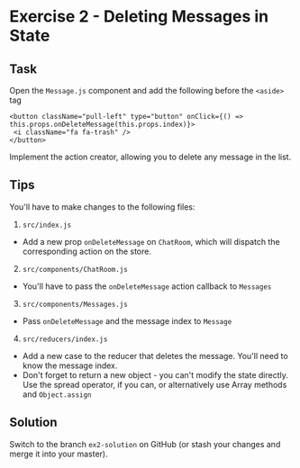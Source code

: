 # Exercise 2 - Deleting Messages in State

## Task

Open the `Message.js` component and add the following before the `<aside>` tag
 
```
<button className="pull-left" type="button" onClick={() => this.props.onDeleteMessage(this.props.index)}>
 <i className="fa fa-trash" />
</button>
```

Implement the action creator, allowing you to delete any message in the list. 

## Tips

You'll have to make changes to the following files:

1. `src/index.js` 
- Add a new prop `onDeleteMessage` on `ChatRoom`, which will dispatch the corresponding action on the store.

2. `src/components/ChatRoom.js`
- You'll have to pass the `onDeleteMessage` action callback to `Messages`

3. `src/components/Messages.js`
- Pass `onDeleteMessage` and the message index to `Message`

4. `src/reducers/index.js`
- Add a new case to the reducer that deletes the message. You'll need to know the message index. 
- Don't forget to return a new object - you can't modify the state directly. Use the spread operator, if you can, or alternatively
use Array methods and `Object.assign`

## Solution

Switch to the branch `ex2-solution` on GitHub (or stash your changes and merge it into your master).
